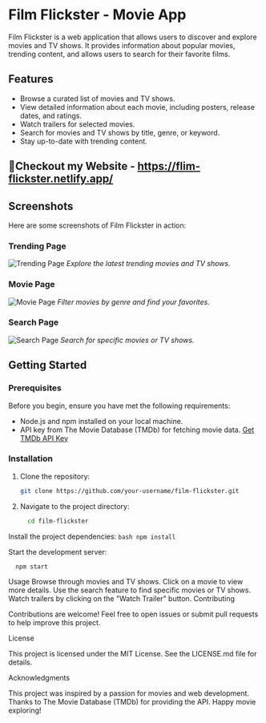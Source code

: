 # Film Flickster - Movie App

Film Flickster is a web application that allows users to discover and explore movies and TV shows. It provides information about popular movies, trending content, and allows users to search for their favorite films.

## Features

- Browse a curated list of movies and TV shows.
- View detailed information about each movie, including posters, release dates, and ratings.
- Watch trailers for selected movies.
- Search for movies and TV shows by title, genre, or keyword.
- Stay up-to-date with trending content.

## 🚀Checkout my Website - https://flim-flickster.netlify.app/

## Screenshots

Here are some screenshots of Film Flickster in action:

### Trending Page
![Trending Page](https://github-production-user-asset-6210df.s3.amazonaws.com/78507974/271329803-c4eb7da7-4e46-43f8-8942-a70975f47707.png)
*Explore the latest trending movies and TV shows.*

### Movie Page
![Movie Page](https://github-production-user-asset-6210df.s3.amazonaws.com/78507974/271329993-cc247df8-9b27-4487-8845-13e3be647c4a.png)
*Filter movies by genre and find your favorites.*

### Search Page
![Search Page](https://github-production-user-asset-6210df.s3.amazonaws.com/78507974/271330084-933377c9-b2c5-4b7d-b0c5-126811ca27b9.png)
*Search for specific movies or TV shows.*

## Getting Started

### Prerequisites

Before you begin, ensure you have met the following requirements:

- Node.js and npm installed on your local machine.
- API key from The Movie Database (TMDb) for fetching movie data. [Get TMDb API Key](https://www.themoviedb.org/documentation/api)

### Installation

1. Clone the repository:

   ```bash
   git clone https://github.com/your-username/film-flickster.git

2. Navigate to the project directory:
   ```bash 
     cd film-flickster


Install the project dependencies:
    ```bash
      npm install ```


Start the development server:
  ```bash
    npm start
```

Usage
Browse through movies and TV shows.
Click on a movie to view more details.
Use the search feature to find specific movies or TV shows.
Watch trailers by clicking on the "Watch Trailer" button.
Contributing

Contributions are welcome! Feel free to open issues or submit pull requests to help improve this project.

License

This project is licensed under the MIT License. See the LICENSE.md file for details.

Acknowledgments

This project was inspired by a passion for movies and web development.
Thanks to The Movie Database (TMDb) for providing the API.
Happy movie exploring!




